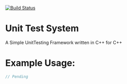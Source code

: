 [![Build Status](https://jenkins.shodan.fyi/buildStatus/icon?job=ttUT4)](https://jenkins.shodan.fyi/job/ttUT4/)
# Unit Test System
A Simple UnitTesting Framework written in C++ for C++

# Example Usage:
```c++
// Pending
```
